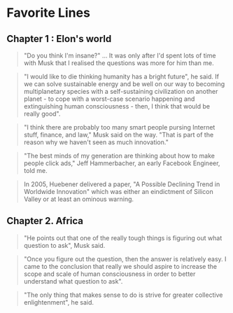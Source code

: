 # Favorite Lines

## Chapter 1 : Elon's world

> "Do you think I'm insane?"
> ...
> It was only after I'd spent lots of time with Musk that I realised the questions was more for him than me.

> "I would like to die thinking humanity has a bright future", he said. If we can solve sustainable energy and be well on our way to becoming multiplanetary species with a self-sustaining civilization on another planet - to cope with a worst-case scenario happening and extinguishing human consciousness - then, I think that would be really good".

> "I think there are probably too many smart people pursing Internet stuff, finance, and law," Musk said on the way. "That is part of the reason why we haven't seen as much innovation."

> "The best minds of my generation are thinking about how to make people click ads," Jeff Hammerbacher, an early Facebook Engineer, told me.

> In 2005, Huebener delivered a paper, "A Possible Declining Trend in Worldwide Innovation" which was either an eindictment of Silicon Valley or at least an ominous warning.  

## Chapter 2. Africa
> "He points out that one of the really tough things is figuring out what question to ask", Musk said.

> "Once you figure out the question, then the answer is relatively easy. I came to the conclusion that really we should aspire to increase the scope and scale of human consciousness in order to better understand what question to ask".

> "The only thing that makes sense to do is strive for greater collective enlightenment", he said.
